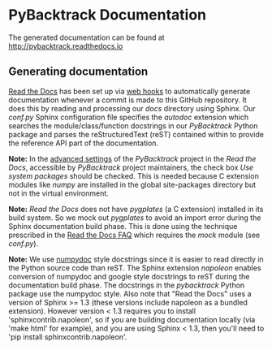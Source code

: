 # PyBacktrack Documentation

The generated documentation can be found at http://pybacktrack.readthedocs.io

## Generating documentation

[Read the Docs](https://readthedocs.org) has been set up via [web hooks](https://docs.readthedocs.io/en/latest/webhooks.html) to automatically generate documentation whenever a commit is made to this GitHub repository.
It does this by reading and processing our *docs* directory using Sphinx.
Our *conf.py* Sphinx configuration file specifies the *autodoc* extension which searches the module/class/function docstrings in our *PyBacktrack* Python package and parses the reStructuredText (reST) contained within to provide the reference API part of the documentation.

**Note:** In the [advanced settings](https://readthedocs.org/dashboard/pybacktrack/advanced) of the *PyBacktrack* project in the *Read the Docs*, accessible by *PyBacktrack* project maintainers, the check box *Use system packages* should be checked.
This is needed because C extension modules like *numpy* are installed in the global site-packages directory but not in the virtual environment.

**Note:** *Read the Docs* does not have *pygplates* (a C extension) installed in its build system.
So we mock out *pygplates* to avoid an import error during the Sphinx documentation build phase.
This is done using the technique prescribed in the [Read the Docs FAQ](http://docs.readthedocs.io/en/latest/faq.html) which requires the *mock* module (see *conf.py*).

**Note:** We use [numpydoc](http://numpydoc.readthedocs.io) style docstrings since it is easier to read directly in the Python source code than reST.
The Sphinx extension *napoleon* enables conversion of numpydoc and google style docstrings to reST during the documentation build phase.
The docstrings in the *pybacktrack* Python package use the numpydoc style.
Also note that "Read the Docs" uses a version of Sphinx >= 1.3 (these versions include napoleon as a bundled extension).
However version < 1.3 requires you to install 'sphinxcontrib.napoleon', so if you are building documentation locally (via 'make html' for example),
and you are using Sphinx < 1.3, then you'll need to 'pip install sphinxcontrib.napoleon'.
